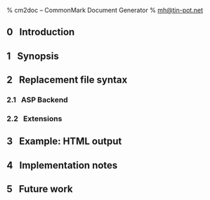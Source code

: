 % cm2doc – CommonMark Document Generator
% mh@tin-pot.net


0   Introduction
----------------

1   Synopsis
------------

2   Replacement file syntax
---------------------------

### 2.1   ASP Backend ###

### 2.2   Extensions ###

3   Example: HTML output
------------------------

4   Implementation notes
------------------------

5   Future work
---------------

[dc-html]:http://dublincore.org/documents/dc-html/
